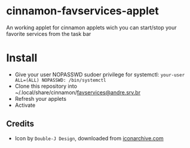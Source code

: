 # cinnamon-favservices-applet
An working applet for cinnamon applets wich you can start/stop your favorite services from the task bar

# Install
* Give your user NOPASSWD sudoer privilege for systemctl: `your-user ALL=(ALL) NOPASSWD: /bin/systemctl`
* Clone this repository into ~/.local/share/cinnamon/favservices@andre.srv.br
* Refresh your applets
* Activate

## Credits
* Icon by `Double-J Design`, downloaded from [iconarchive.com](http://www.iconarchive.com/show/origami-colored-pencil-icons-by-double-j-design/green-ok-icon.html)